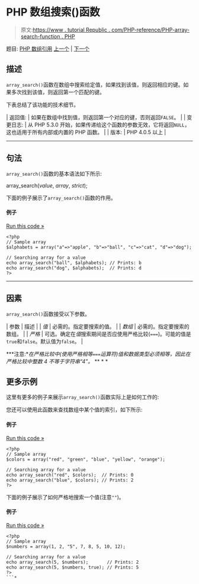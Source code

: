 # PHP 数组搜索()函数

> 原文:[https://www . tutorial Republic . com/PHP-reference/PHP-array-search-function . PHP](https://www.tutorialrepublic.com/php-reference/php-array-search-function.php)

题目: [PHP 数组引用](php-array-functions.php) [上一个](php-array-reverse-function.php) | [下一个](php-array-shift-function.php)

## 描述

`array_search()`函数在数组中搜索给定值，如果找到该值，则返回相应的键。如果多次找到该值，则返回第一个匹配的键。

下表总结了该功能的技术细节。

| 返回值: | 如果在数组中找到值，则返回第一个对应的键，否则返回`FALSE`。 |
| 变更日志: | 从 PHP 5.3.0 开始，如果传递给这个函数的参数无效，它将返回`NULL`，这也适用于所有内部或内置的 PHP 函数。 |
| 版本: | PHP 4.0.5 以上 |

* * *

## 句法

`array_search()`函数的基本语法如下所示:

array_search(*value*, *array*, *strict*);

下面的例子展示了`array_search()`函数的作用。

#### 例子

[Run this code »](../codelab.php?topic=php&file=search-an-array-for-a-value "Run this code to view the output")

```
<?php
// Sample array
$alphabets = array("a"=>"apple", "b"=>"ball", "c"=>"cat", "d"=>"dog");

// Searching array for a value
echo array_search("ball", $alphabets); // Prints: b
echo array_search("dog", $alphabets);  // Prints: d
?>
```

* * *

## 因素

`array_search()`函数接受以下参数。

| 参数 | 描述 |
| *值* | 必需的。指定要搜索的值。 |
| *数组* | 必需的。指定要搜索的数组。 |
| *严格* | 可选。确定在*值*搜索期间是否应使用严格比较(`===`)。可能的值是`true`和`false`。默认值为`false`。 |

 ***注意:**在严格比较中(使用严格相等`===`运算符)值和数据类型必须相等，因此在严格比较中整数 4 不等于字符串“4”。*  ** * *

## 更多示例

这里有更多的例子来展示`array_search()`函数实际上是如何工作的:

您还可以使用此函数来查找数组中某个值的索引，如下所示:

#### 例子

[Run this code »](../codelab.php?topic=php&file=find-the-index-of-a-value-in-an-array "Run this code to view the output")

```
<?php
// Sample array
$colors = array("red", "green", "blue", "yellow", "orange");

// Searching array for a value
echo array_search("red", $colors);  // Prints: 0
echo array_search("blue", $colors); // Prints: 2
?>
```

下面的例子展示了如何严格地搜索一个值(注意`""`)。

#### 例子

[Run this code »](../codelab.php?topic=php&file=strict-search-a-value-in-an-array "Run this code to view the output")

```
<?php
// Sample array
$numbers = array(1, 2, "5", 7, 8, 5, 10, 12);

// Searching array for a value
echo array_search(5, $numbers);       // Prints: 2
echo array_search(5, $numbers, true); // Prints: 5
?>
```*